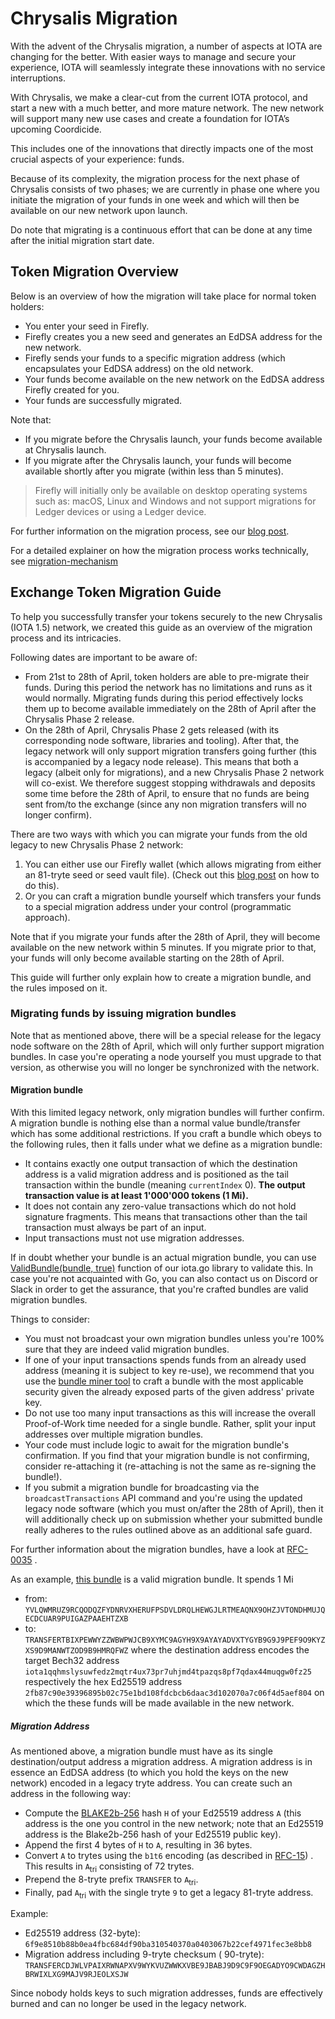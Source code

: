# Chrysalis Migration

With the advent of the Chrysalis migration, a number of aspects at IOTA are changing for the better. With easier ways to
manage and secure your experience, IOTA will seamlessly integrate these innovations with no service interruptions.

With Chrysalis, we make a clear-cut from the current IOTA protocol, and start a new with a much better, and more mature
network. The new network will support many new use cases and create a foundation for IOTA’s upcoming Coordicide.

This includes one of the innovations that directly impacts one of the most crucial aspects of your experience: funds.

Because of its complexity, the migration process for the next phase of Chrysalis consists of two phases; we are
currently in phase one where you initiate the migration of your funds in one week and which will then be available on
our new network upon launch.

Do note that migrating is a continuous effort that can be done at any time after the initial migration start date.

## Token Migration Overview

Below is an overview of how the migration will take place for normal token holders:

- You enter your seed in Firefly.
- Firefly creates you a new seed and generates an EdDSA address for the new network.
- Firefly sends your funds to a specific migration address (which encapsulates your EdDSA address) on the old network.
- Your funds become available on the new network on the EdDSA address Firefly created for you.
- Your funds are successfully migrated.

Note that:

- If you migrate before the Chrysalis launch, your funds become available at Chrysalis launch.
- If you migrate after the Chrysalis launch, your funds will become available shortly after you migrate (within less
  than 5 minutes).

> Firefly will initially only be available on desktop operating systems such as: macOS, Linux and Windows and not support
> migrations for Ledger devices or using a Ledger device.

For further information on the migration process, see our [blog post](https://blog.iota.org/firefly-token-migration/).

For a detailed explainer on how the migration process works technically,
see [migration-mechanism](./migration-mechanism.md)

## Exchange Token Migration Guide

To help you successfully transfer your tokens securely to the new Chrysalis (IOTA 1.5) network, we created this guide as
an overview of the migration process and its intricacies.

Following dates are important to be aware of:

- From 21st to 28th of April, token holders are able to pre-migrate their funds. During this period the network has no
  limitations and runs as it would normally. Migrating funds during this period effectively locks them up to become
  available immediately on the 28th of April after the Chrysalis Phase 2 release.
- On the 28th of April, Chrysalis Phase 2 gets released (with its corresponding node software, libraries and tooling).
  After that, the legacy network will only support migration transfers going further (this is accompanied by a legacy
  node release). This means that both a legacy (albeit only for migrations), and a new Chrysalis Phase 2 network will
  co-exist. We therefore suggest stopping withdrawals and deposits some time before the 28th of April, to ensure that no
  funds are being sent from/to the exchange (since any non migration transfers will no longer confirm).

There are two ways with which you can migrate your funds from the old legacy to new Chrysalis Phase 2 network:

1. You can either use our Firefly wallet (which allows migrating from either an 81-tryte seed or seed vault file).
   (Check out this [blog post](https://blog.iota.org/firefly-token-migration/) on how to do this).
2. Or you can craft a migration bundle yourself which transfers your funds to a special migration address under your
   control (programmatic approach).

Note that if you migrate your funds after the 28th of April, they will become available on the new network within 5
minutes. If you migrate prior to that, your funds will only become available starting on the 28th of April.

This guide will further only explain how to create a migration bundle, and the rules imposed on it.

### Migrating funds by issuing migration bundles

Note that as mentioned above, there will be a special release for the legacy node software on the 28th of April, which
will only further support migration bundles. In case you're operating a node yourself you must upgrade to that version,
as otherwise you will no longer be synchronized with the network.

#### Migration bundle

With this limited legacy network, only migration bundles will further confirm. A migration bundle is nothing else than a
normal value bundle/transfer which has some additional restrictions. If you craft a bundle which obeys to the following
rules, then it falls under what we define as a migration bundle:

- It contains exactly one output transaction of which the destination address is a valid migration address and is
  positioned as the tail transaction within the bundle (meaning `currentIndex` 0). **The output transaction value is at
  least 1'000'000 tokens (1 Mi).**
- It does not contain any zero-value transactions which do not hold signature fragments. This means that transactions
  other than the tail transaction must always be part of an input.
- Input transactions must not use migration addresses.

If in doubt whether your bundle is an actual migration bundle, you can use
[ValidBundle(bundle, true)](https://github.com/iotaledger/iota.go/blob/2618d56d58105dfc2f3b7f1eb3481d9f89a1d6bc/bundle/bundle.go#L335)
function of our iota.go library to validate this. In case you're not acquainted with Go, you can also contact us on
Discord or Slack in order to get the assurance, that you're crafted bundles are valid migration bundles.

Things to consider:

- You must not broadcast your own migration bundles unless you're 100% sure that they are indeed valid migration
  bundles.
- If one of your input transactions spends funds from an already used address (meaning it is subject to key re-use), we
  recommend that you use
  the [bundle miner tool]((https://github.com/iotaledger/iota.rs/tree/migration/iota-bundle-miner))
  to craft a bundle with the most applicable security given the already exposed parts of the given address' private key.
- Do not use too many input transactions as this will increase the overall Proof-of-Work time needed for a single
  bundle. Rather, split your input addresses over multiple migration bundles.
- Your code must include logic to await for the migration bundle's confirmation. If you find that your migration bundle
  is not confirming, consider re-attaching it (re-attaching is not the same as re-signing the bundle!).
- If you submit a migration bundle for broadcasting via the `broadcastTransactions` API command and you're using the
  updated legacy node software (which you must on/after the 28th of April), then it will additionally check up on
  submission whether your submitted bundle really adheres to the rules outlined above as an additional safe guard.

For further information about the migration bundles, have a look
at [RFC-0035](https://github.com/luca-moser/protocol-rfcs/blob/rfc/wotsicide/text/0035-wotsicide/0035-wotsicide.md#migration-bundle)
.

As an
example, [this bundle](https://explorer.iota.org/mainnet/bundle/ZRAFFSEPRKDYGGA9DJQBWCXG9CGODUNZUBOWHVFQY9DK9HCHJQTHHSYBQRGZHGXWAPXDTJPPFJ9XFUALW)
is a valid migration bundle. It spends 1 Mi

- from:
  `YVLQWMRUZ9RCQODQZFYDNRVXHERUFPSDVLDRQLHEWGJLRTMEAQNX9OHZJVTONDHMUJQECDCUAR9PUIGAZPAAEHTZXB`
- to:
  `TRANSFERTBIXPEWWYZZWBWPWJCB9XYMC9AGYH9X9AYAYADVXTYGYB9G9J9PEF9O9KYZXS9D9MANWTZOD9B9HMRQFWZ`
  where the destination address encodes the target Bech32
  address `iota1qqhmslysuwfedz2mqtr4ux73pr7uhjmd4tpazqs8pf7qdax44muqgw0fz25` respectively the hex Ed25519
  address `2fb87c90e39396895b02c75e1bd108fdcbcb6daac3d102070a7c06f4d5aef804` on which the these funds will be made
  available in the new network.

##### Migration Address

As mentioned above, a migration bundle must have as its single destination/output address a migration address. A
migration address is in essence an EdDSA address (to which you hold the keys on the new network) encoded in a legacy
tryte address. You can create such an address in the following way:

- Compute the [BLAKE2b-256](https://tools.ietf.org/html/rfc7693) hash `H` of your Ed25519 address `A` (this address is
  the one you control in the new network; note that an Ed25519 address is the Blake2b-256 hash of your Ed25519 public
  key).
- Append the first 4 bytes of `H` to `A`, resulting in 36 bytes.
- Convert `A` to trytes using the `b1t6` encoding (as described
  in [RFC-15](https://github.com/iotaledger/protocol-rfcs/blob/master/text/0015-binary-to-ternary-encoding/0015-binary-to-ternary-encoding.md))
  . This results in `A`<sub>tri</sub> consisting of 72 trytes.
- Prepend the 8-tryte prefix `TRANSFER` to `A`<sub>tri</sub>.
- Finally, pad `A`<sub>tri</sub> with the single tryte `9` to get a legacy 81-tryte address.

Example:

- Ed25519 address (32-byte): `6f9e8510b88b0ea4fbc684df90ba310540370a0403067b22cef4971fec3e8bb8`
- Migration address including 9-tryte checksum (
  90-tryte): `TRANSFERCDJWLVPAIXRWNAPXV9WYKVUZWWKXVBE9JBABJ9D9C9F9OEGADYO9CWDAGZHBRWIXLXG9MAJV9RJEOLXSJW`

Since nobody holds keys to such migration addresses, funds are effectively burned and can no longer be used in the
legacy network.